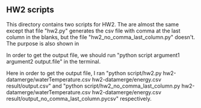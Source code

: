 ## HW2 scripts

This directory contains two scripts for HW2. The are almost the same except that file "hw2.py" generates the csv file with comma at the last column in the blanks, but the file "hw2_no_comma_last_column.py" doesn't. The purpose is also shown in 

In order to get the output file, we should run "python script argument1 argument2 output.file" in the terminal.

Here in order to get the output file, I ran
"python script/hw2.py hw2-datamerge/waterTemperature.csv hw2-datamerge/energy.csv result/output.csv" and
"python script/hw2_no_comma_last_column.py hw2-datamerge/waterTemperature.csv hw2-datamerge/energy.csv result/output_no_comma_last_column.pycsv" respectively.
